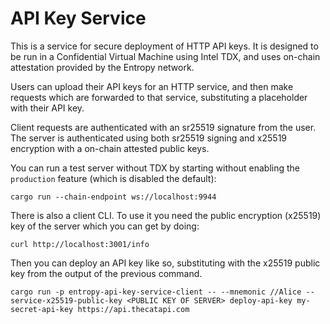 
# API Key Service

This is a service for secure deployment of HTTP API keys. It is designed to be run in a Confidential 
Virtual Machine using Intel TDX, and uses on-chain attestation provided by the Entropy network.

Users can upload their API keys for an HTTP service, and then make requests which are forwarded to
that service, substituting a placeholder with their API key. 

Client requests are authenticated with an sr25519 signature from the user. The server is authenticated
using both sr25519 signing and x25519 encryption with a on-chain attested public keys.

You can run a test server without TDX by starting without enabling the `production` feature (which is
disabled the default):

```
cargo run --chain-endpoint ws://localhost:9944
``` 

There is also a client CLI. To use it you need the public encryption (x25519) key of the server which
you can get by doing:
    
```
curl http://localhost:3001/info
```

Then you can deploy an API key like so, substituting <PUBLIC KEY OF SERVER> with the x25519 public key
from the output of the previous command. 

```
cargo run -p entropy-api-key-service-client -- --mnemonic //Alice --service-x25519-public-key <PUBLIC KEY OF SERVER> deploy-api-key my-secret-api-key https://api.thecatapi.com
```
